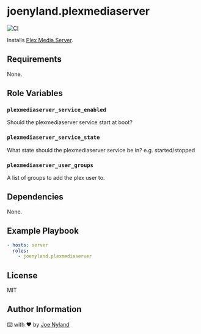 joenyland.plexmediaserver
=========================

[![CI](https://github.com/JoeNyland/ansible-plexmediaserver-role/actions/workflows/ci.yml/badge.svg)](https://github.com/JoeNyland/ansible-plexmediaserver-role/actions/workflows/ci.yml)

Installs [Plex Media Server](https://www.plex.tv/en-gb/media-server-downloads/).

Requirements
------------

None.

Role Variables
--------------


### `plexmediaserver_service_enabled`

Should the plexmediaserver service start at boot?


### `plexmediaserver_service_state`

What state should the plexmediaserver service be in? e.g. started/stopped

### `plexmediaserver_user_groups`

A list of groups to add the plex user to.

Dependencies
------------

None.

Example Playbook
----------------

```yaml
- hosts: server
  roles:
    - joenyland.plexmediaserver
```

License
-------

MIT

Author Information
------------------

⌨️ with ❤️ by [Joe Nyland](https://joe.nyland.io)
